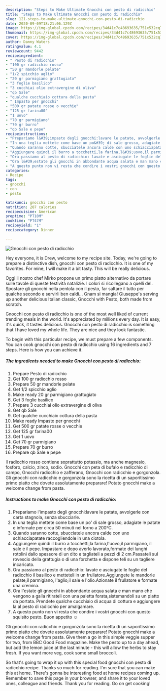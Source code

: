 ```yaml
---
description: "Steps to Make Ultimate Gnocchi con pesto di radicchio"
title: "Steps to Make Ultimate Gnocchi con pesto di radicchio"
slug: 121-steps-to-make-ultimate-gnocchi-con-pesto-di-radicchio
date: 2020-09-09T18:21:06.129Z
image: https://img-global.cpcdn.com/recipes/34d41c7c48693635/751x532cq70/gnocchi-con-pesto-di-radicchio-recipe-main-photo.jpg
thumbnail: https://img-global.cpcdn.com/recipes/34d41c7c48693635/751x532cq70/gnocchi-con-pesto-di-radicchio-recipe-main-photo.jpg
cover: https://img-global.cpcdn.com/recipes/34d41c7c48693635/751x532cq70/gnocchi-con-pesto-di-radicchio-recipe-main-photo.jpg
author: Danny Waters
ratingvalue: 4.1
reviewcount: 9442
recipeingredient:
- " Pesto di radicchio"
- "100 gr radicchio rosso"
- "50 gr mandorle pelate"
- "1/2 spicchio aglio"
- "20 gr parmigiano grattugiato"
- "3 foglie basilico"
- "3 cucchiai olio extravergine di oliva"
- "qb Sale"
- "qualche cucchiaio cottura della pasta"
- " Impasto per gnocchi"
- "500 gr patate rosse o vecchie"
- "125 gr farina00"
- "1 uovo"
- "70 gr parmigiano"
- "70 gr burro"
- "qb Sale e pepe"
recipeinstructions:
- "Prepariamo l&#39;impasto degli gnocchi:lavare le patate, avvolgerle con carta stagnola, senza sbucciarle."
- "In una teglia mettete come base un po&#39; di sale grosso, adagiate le patate e infornate per circa 50 minuti nel forno a 200°C."
- "Quando saranno cotte, sbucciatele ancora calde con uno schiacciapatate raccogliendole in una ciotola."
- "Aggiungere quindi il burro a tocchetti,la farina,l&#39;uovo,il parmigiano, il sale e il pepe. Impastare e dopo averlo lavorato,formate dei lunghi rotolini dallo spessore di un dito e tagliateli a pezzi di 2 cm.Passateli sul rovescio della grattugia o di una forchetta e dispone teli su un tagliere incaricato."
- "Ora passiamo al pesto di radicchio: lavate e asciugate le foglie del radicchio il basilico e metteteli in un frullatore.Aggiungete le mandorle pelate,il parmigiano, l&#39;aglio,il sale e l&#39;olio.Azionate il frullatore e formate una cremina."
- "Ora l&#39;estate gli gnocchi in abbondante acqua salata e man mano che vengono a galla ritirateli con una paletta forata,sistemandoli su un piatto da portata. Prendete qualche cucchiaio di acqua di cottura e aggiungere la al pesto di radicchio per amalgamare."
- "A questo punto non vi resta che condire i vostri gnocchi con questo squisito pesto. Buon appetito ☺"
categories:
- Recipe
tags:
- gnocchi
- con
- pesto

katakunci: gnocchi con pesto 
nutrition: 207 calories
recipecuisine: American
preptime: "PT10M"
cooktime: "PT47M"
recipeyield: "1"
recipecategory: Dinner

---
```



![Gnocchi con pesto di radicchio](https://img-global.cpcdn.com/recipes/34d41c7c48693635/751x532cq70/gnocchi-con-pesto-di-radicchio-recipe-main-photo.jpg)

Hey everyone, it is Drew, welcome to my recipe site. Today, we're going to prepare a distinctive dish, gnocchi con pesto di radicchio. It is one of my favorites. For mine, I will make it a bit tasty. This will be really delicious.

Oggi il nostro chef Mirko propone un primo piatto alternativo da portare sulle tavole di queste festività natalizie. I colori si ricollegano a quelli del. Spostare gli gnocchi nella pentola con il pesto, far saltare il tutto per qualche secondo e servirli ben caldi… Gnam si mangia! Giuseppe&#39;s serving up another delicious Italian classic, Gnocchi with Pesto, both made from scratch.

Gnocchi con pesto di radicchio is one of the most well liked of current trending meals in the world. It's appreciated by millions every day. It is easy, it's quick, it tastes delicious. Gnocchi con pesto di radicchio is something that I have loved my whole life. They are nice and they look fantastic.


To begin with this particular recipe, we must prepare a few components. You can cook gnocchi con pesto di radicchio using 16 ingredients and 7 steps. Here is how you can achieve it.

<!--inarticleads1-->

##### The ingredients needed to make Gnocchi con pesto di radicchio:

1. Prepare  Pesto di radicchio
1. Get 100 gr radicchio rosso
1. Prepare 50 gr mandorle pelate
1. Get 1/2 spicchio aglio
1. Make ready 20 gr parmigiano grattugiato
1. Get 3 foglie basilico
1. Prepare 3 cucchiai olio extravergine di oliva
1. Get qb Sale
1. Get qualche cucchiaio cottura della pasta
1. Make ready  Impasto per gnocchi
1. Get 500 gr patate rosse o vecchie
1. Get 125 gr farina00
1. Get 1 uovo
1. Get 70 gr parmigiano
1. Prepare 70 gr burro
1. Prepare qb Sale e pepe


Il radicchio rosso contiene soprattutto potassio, ma anche magnesio, fosforo, calcio, zinco, sodio. Gnocchi con peta di bufalo e radicchio di campo, Gnocchi radicchio e zafferano, Gnocchi con radicchio e gorgonzola. Gli gnocchi con radicchio e gorgonzola sono la ricetta di un saporitissimo primo piatto che dovete assolutamente preparare! Potato gnocchi make a welcome change from pasta. 

<!--inarticleads2-->

##### Instructions to make Gnocchi con pesto di radicchio:

1. Prepariamo l&#39;impasto degli gnocchi:lavare le patate, avvolgerle con carta stagnola, senza sbucciarle.
1. In una teglia mettete come base un po&#39; di sale grosso, adagiate le patate e infornate per circa 50 minuti nel forno a 200°C.
1. Quando saranno cotte, sbucciatele ancora calde con uno schiacciapatate raccogliendole in una ciotola.
1. Aggiungere quindi il burro a tocchetti,la farina,l&#39;uovo,il parmigiano, il sale e il pepe. Impastare e dopo averlo lavorato,formate dei lunghi rotolini dallo spessore di un dito e tagliateli a pezzi di 2 cm.Passateli sul rovescio della grattugia o di una forchetta e dispone teli su un tagliere incaricato.
1. Ora passiamo al pesto di radicchio: lavate e asciugate le foglie del radicchio il basilico e metteteli in un frullatore.Aggiungete le mandorle pelate,il parmigiano, l&#39;aglio,il sale e l&#39;olio.Azionate il frullatore e formate una cremina.
1. Ora l&#39;estate gli gnocchi in abbondante acqua salata e man mano che vengono a galla ritirateli con una paletta forata,sistemandoli su un piatto da portata. Prendete qualche cucchiaio di acqua di cottura e aggiungere la al pesto di radicchio per amalgamare.
1. A questo punto non vi resta che condire i vostri gnocchi con questo squisito pesto. Buon appetito ☺


Gli gnocchi con radicchio e gorgonzola sono la ricetta di un saporitissimo primo piatto che dovete assolutamente preparare! Potato gnocchi make a welcome change from pasta. Give them a go in this simple veggie supper for two, from BBC Good Food magazine. Make the pesto up to a day ahead, but add the lemon juice at the last minute - this will allow the herbs to stay fresh. If you want more veg, cook some small broccoli. 

So that's going to wrap it up with this special food gnocchi con pesto di radicchio recipe. Thanks so much for reading. I'm sure that you can make this at home. There's gonna be interesting food at home recipes coming up. Remember to save this page in your browser, and share it to your loved ones, colleague and friends. Thank you for reading. Go on get cooking!
